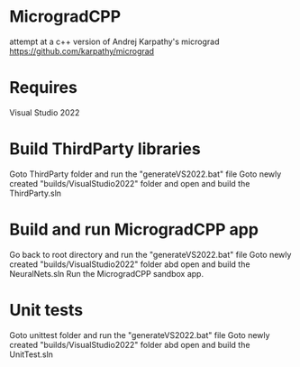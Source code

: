 # MicrogradCPP
attempt at a c++ version of Andrej  Karpathy's  micrograd
https://github.com/karpathy/micrograd
# Requires
Visual Studio 2022

# Build ThirdParty libraries
Goto ThirdParty folder and run the "generateVS2022.bat" file
Goto newly created "builds/VisualStudio2022" folder and open and build the ThirdParty.sln

# Build and run MicrogradCPP app
Go back to root directory and run the "generateVS2022.bat" file
Goto newly created "builds/VisualStudio2022" folder abd open and build the NeuralNets.sln
Run the MicrogradCPP sandbox app.

# Unit tests
Goto unittest folder and run the "generateVS2022.bat" file
Goto newly created "builds/VisualStudio2022" folder abd open and build the UnitTest.sln
